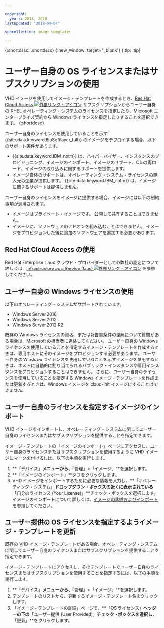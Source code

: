```yaml
---

copyright:
  years: 2014, 2018
lastupdated: "2018-04-04"

subcollection: image-templates

---
```


{:shortdesc: .shortdesc}
{:new_window: target="_blank"}
{:tip: .tip}


# ユーザー自身の OS ライセンスまたはサブスクリプションの使用

VHD イメージを使用してイメージ・テンプレートを作成するとき、[Red Hat Cloud Access ![外部リンク・アイコン](../../icons/launch-glyph.svg "外部リンク・アイコン")](https://www.redhat.com/en/technologies/cloud-computing/cloud-access) サブスクリプションからユーザー自身の RHEL オペレーティング・システムのライセンスを指定したり、Microsoft エンタープライズ契約から Windows ライセンスを指定したりすることを選択できます。
{:shortdesc}

ユーザー自身のライセンスを使用していることを示す {{site.data.keyword.BluSoftlayer_full}} のイメージをデプロイする場合、以下のサポート条件があります。
* {{site.data.keyword.IBM_notm}} は、ハイパーバイザー、インスタンスのプロビジョニング、イメージのインポート、イメージのリブート、OS の再ロード、イメージの取り込みに関するサポートを提供します。
* イメージ自体のサポートは、オペレーティング・システム・ライセンスの購入元の企業が提供します。 {{site.data.keyword.IBM_notm}} は、イメージに関するサポートは提供しません。

ユーザー自身のライセンスをイメージに提供する場合、イメージには以下の制約事項が適用されます。
* イメージはプライベート・イメージです。 公開して共有することはできません。
* イメージに、ソフトウェアのアドオンを組み込むことはできません。 イメージをプロビジョンした後に追加のソフトウェアを追加する必要があります。

## Red Hat Cloud Access の使用
Red Hat Enterprise Linux クラウド・プロバイダーとしての弊社の認定について詳しくは、[Infrastructure as a Service (Iaas) ![外部リンク・アイコン](../../icons/launch-glyph.svg "外部リンク・アイコン")](https://access.redhat.com/ecosystem/cloud-provider/2262101) を参照してください。

## ユーザー自身の Windows ライセンスの使用
以下のオペレーティング・システムがサポートされています。
* Windows Server 2016
* Windows Server 2012
* Windows Server 2012 R2

既存の Windows ライセンスの資格、または報告書条件の理解について質問がある場合は、Microsoft の担当者に連絡してください。 ユーザー自身の Windows ライセンスを使用していることを指定するイメージ・テンプレートを作成するときは、専用ホストにそのイメージをプロビジョンする必要があります。 ユーザー自身の Windows ライセンスを使用していることを示すイメージを使用するときは、ホストに自動的に割り当てられるパブリック・インスタンスや専用インスタンスをプロビジョンすることはできません。 さらに、ユーザー自身のライセンスを使用していることを指定する Windows イメージ・テンプレートを作成または更新するときは、Windows イメージを cloud-init イメージにすることはできません。

## ユーザー自身のライセンスを指定するイメージのインポート

VHD イメージをインポートし、オペレーティング・システムに関してユーザー自身のライセンスまたはサブスクリプションを提供することを指定できます。

イメージ・テンプレートの「イメージのインポート」ページにアクセスし、ユーザー自身のライセンスまたはサブスクリプションを使用するように VHD イメージにマークを付けるには、以下の手順を実行します。
1. **「デバイス」**メニューから、**「管理」>「イメージ」**を選択します。
2. **「イメージのインポート」**タブをクリックします。
3. VHD イメージをインポートするために必要な情報を入力し、**「オペレーティング・システム」**ドロップダウン・ボックスの近くに表示されている**「自分のライセンス (Your License)」**チェック・ボックスを選択します。イメージのインポートについて詳しくは、[イメージの準備およびインポート](/docs/infrastructure/image-templates?topic=image-templates-preparing-and-importing-images)を参照してください。

## ユーザー提供の OS ライセンスを指定するようイメージ・テンプレートを更新

既存の VHD イメージ・テンプレートがある場合、オペレーティング・システムに関してユーザー自身のライセンスまたはサブスクリプションを提供することを指定できます。

イメージ・テンプレートにアクセスし、そのテンプレートでユーザー自身のライセンスまたはサブスクリプションを使用することを指定するには、以下の手順を実行します。
1. **「デバイス」**メニューから、**「管理」>「イメージ」**を選択します。
2. テンプレートのリストから、更新するイメージ・テンプレート名をクリックします。
3. 「イメージ・テンプレートの詳細」ページで、**「OS ライセンス」**ヘッダーの下の**「ユーザー提供 (User Provided)」**チェック・ボックスを選択し、**「更新」**をクリックします。
